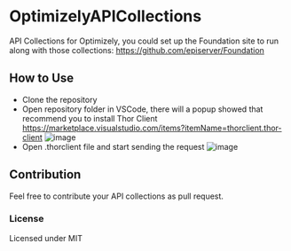 # OptimizelyAPICollections
API Collections for Optimizely, you could set up the Foundation site to run along with those collections:
https://github.com/episerver/Foundation

## How to Use
- Clone the repository 
- Open repository folder in VSCode, there will a popup showed that recommend you to install Thor Client
  https://marketplace.visualstudio.com/items?itemName=thorclient.thor-client
  ![image](https://github.com/user-attachments/assets/9e5daedd-2686-41ca-836f-d32ac84906b8)
- Open .thorclient file and start sending the request
  ![image](https://github.com/user-attachments/assets/6d97d03d-c089-4931-baf7-9751f4cf92d0)



## Contribution
Feel free to contribute your API collections as pull request.


### License
Licensed under MIT
